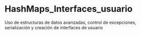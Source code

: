 # HashMaps_Interfaces_usuario
Uso de estructuras de datos avanzadas, control de excepciones, serialización y creación de interfaces de usuario
